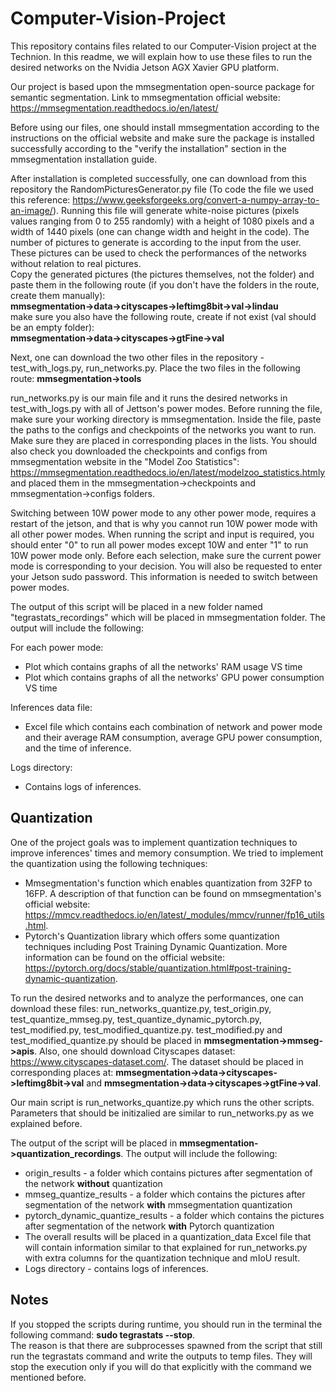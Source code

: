 # Computer-Vision-Project
This repository contains files related to our Computer-Vision project at the Technion.
In this readme, we will explain how to use these files to run the desired networks on the Nvidia Jetson AGX Xavier GPU platform.

Our project is based upon the mmsegmentation open-source package for semantic segmentation. Link to mmsegmentation official website: https://mmsegmentation.readthedocs.io/en/latest/

Before using our files, one should install mmsegmentation according to the instructions on the official website and make sure the package is installed successfully according to the "verify the installation" section in the mmsegmentation installation guide.

After installation is completed successfully, one can download from this repository the RandomPicturesGenerator.py file (To code the file we used this reference: https://www.geeksforgeeks.org/convert-a-numpy-array-to-an-image/). Running this file will generate white-noise pictures (pixels values ranging from 0 to 255 randomly) with a height of 1080 pixels and a width of 1440 pixels (one can change width and height in the code). The number of pictures to generate is according to the input from the user.
These pictures can be used to check the performances of the networks without relation to real pictures.<br>
Copy the generated pictures (the pictures themselves, not the folder) and paste them in the following route (if you don't have the folders in the route, create them manually):<br>
**mmsegmentation->data->cityscapes->leftimg8bit->val->lindau** <br>
make sure you also have the following route, create if not exist (val should be an empty folder):<br>
**mmsegmentation->data->cityscapes->gtFine->val**

Next, one can download the two other files in the repository - test_with_logs.py, run_networks.py.
Place the two files in the following route:
**mmsegmentation->tools**

run_networks.py is our main file and it runs the desired networks in test_with_logs.py with all of Jettson's power modes.
Before running the file, make sure your working directory is mmsegmentation.
Inside the file, paste the paths to the configs and checkpoints of the networks you want to run. Make sure they are placed in corresponding places in the lists. You should also check you downloaded the checkpoints and configs from mmsegmentation website in the "Model Zoo Statistics": https://mmsegmentation.readthedocs.io/en/latest/modelzoo_statistics.htmly and placed them in the mmsegmentation->checkpoints and mmsegmentation->configs folders.

Switching between 10W power mode to any other power mode, requires a restart of the jetson, and that is why you cannot run 10W power mode with all other power modes.
When running the script and input is required, you should enter "0" to run all power modes except 10W and enter "1" to run 10W power mode only. Before each selection, make sure the current power mode is corresponding to your decision.
You will also be requested to enter your Jetson sudo password. This information is needed to switch between power modes.

The output of this script will be placed in a new folder named "tegrastats_recordings" which will be placed in mmsegmentation folder. The output will include the following:

For each power mode:<br>
- Plot which contains graphs of all the networks' RAM usage VS time<br>
- Plot which contains graphs of all the networks' GPU power consumption VS time<br>

Inferences data file:<br> 
- Excel file which contains each combination of network and power mode and their average RAM consumption, average GPU power consumption, and the time of inference.

Logs directory:<br> 
- Contains logs of inferences.

## Quantization
One of the project goals was to implement quantization techniques to improve inferences' times and memory consumption. We tried to implement the quantization using the following techniques:<br>
- Mmsegmentation's function which enables quantization from 32FP to 16FP. A description of that function can be found on mmsegmentation's official website: https://mmcv.readthedocs.io/en/latest/_modules/mmcv/runner/fp16_utils.html.
- Pytorch's Quantization library which offers some quantization techniques including Post Training Dynamic Quantization. More information can be found on the official website: https://pytorch.org/docs/stable/quantization.html#post-training-dynamic-quantization.

To run the desired networks and to analyze the performances, one can download these files: run_networks_quantize.py, test_origin.py, test_quantize_mmseg.py, test_quantize_dynamic_pytorch.py, test_modified.py, test_modified_quantize.py. test_modified.py and test_modified_quantize.py should be placed in **mmsegmentation->mmseg->apis**.
Also, one should download Cityscapes dataset: https://www.cityscapes-dataset.com/.
The dataset should be placed in corresponding places at:
**mmsegmentation->data->cityscapes->leftimg8bit->val** and 
**mmsegmentation->data->cityscapes->gtFine->val**.

Our main script is run_networks_quantize.py which runs the other scripts. Parameters that should be initizalied are similar to run_networks.py as we explained before.

The output of the script will be placed in **mmsegmentation->quantization_recordings**. The output will include the following:<br> 
- origin_results - a folder which contains pictures after segmentation of the network **without** quantization
- mmseg_quantize_results - a folder which contains the pictures after segmentation of the network **with** mmsegmentation quantization
- pytorch_dynamic_quantize_results - a folder which contains the pictures after segmentation of the network **with** Pytorch quantization
- The overall results will be placed in a quantization_data Excel file that will contain information similar to that explained for run_networks.py with extra columns for the quantization technique and mIoU result.
- Logs directory - contains logs of inferences.

## Notes
If you stopped the scripts during runtime, you should run in the terminal the following command: **sudo tegrastats --stop**.<br>
The reason is that there are subprocesses spawned from the script that still run the tegrastats command and write the outputs to temp files. They will stop the execution only if you will do that explicitly with the command we mentioned before.
